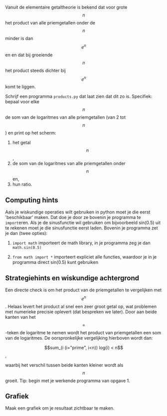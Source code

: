 Vanuit de elementaire getaltheorie is bekend dat voor grote $$n$$ het product
van alle priemgetallen onder de $$n$$ minder is dan $$e^n$$ en en dat bij
groeiende $$n$$ het product steeds dichter bij $$e^n$$ komt te liggen.

Schrijf een programma `products.py` dat laat zien dat dit zo is. Specifiek:
bepaal voor elke $$n$$ de som van de logaritmes van alle priemgetallen (van 2
tot $$n$$) en print op het scherm:

1. het getal $$n$$,
2. de som van de logaritmes van alle priemgetallen onder $$n$$ en,
3. hun ratio.

## Computing hints

Aals je wiskundige operaties wilt gebruiken in python moet je die eerst
'beschikbaar' maken. Dat doe je door ze bovenin je programma te `import`eren.
Als je de sinusfunctie wil gebruiken om bijvoorbeeld sin(0.5) uit te rekenen
moet je die sinusfunctie eerst laden. Bovenin je programma zet je dan (twee
opties):

1. `import math` importeert de math library, in je programma zeg je dan
   `math.sin(0.5)`

2. `from math import *` importeert expliciet alle functies, waardoor je in
   je programma direct sin(0.5) kunt gebruiken

## Strategiehints en wiskundige achtergrond

Een directe check is om het product van de priemgetallen te vergelijken met
$$e^n$$. Helaas levert het product al snel een zeer groot getal op, wat
problemen met numerieke precisie oplevert (dat bespreken we later). Door aan
beide kanten van het $$=$$-teken de logaritme te nemen wordt het product van
priemgetallen een som van de logaritmes. De oorspronkelijke vergelijking
hierboven wordt dan:

$$sum_(i (i="prime", i<n)) log(i) < n$$,

waarbij het verschil tussen beide kanten kleiner wordt als $$n$$ groeit. Tip:
begin met je werkende programma van opgave 1.

## Grafiek

Maak een grafiek om je resultaat zichtbaar te maken.
